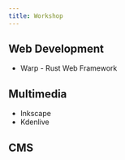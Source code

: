 ```yaml
---
title: Workshop
---
```


## Web Development
- Warp - Rust Web Framework

## Multimedia
- Inkscape
- Kdenlive

## CMS
